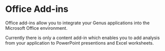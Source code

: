 # Office Add-ins

Office add-ins allow you to integrate your Genus applications into the Microsoft Office environment. 

Currently there is only a content add-in which enables you to add analysis from your application to PowerPoint presentions and Excel worksheets.